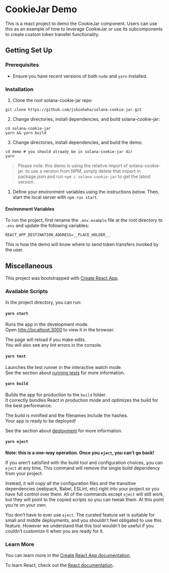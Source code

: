# CookieJar Demo

This is a react project to demo the CookieJar component. Users can use this as an example of how to leverage CookieJar or use its subcomponents to create custom token transfer functionality.

## Getting Set Up

### Prerequisites

* Ensure you have recent versions of both `node` and `yarn` installed.

### Installation

1. Clone the root solana-cookie-jar repo
```
git clone https://github.com/jshiohaha/solana-cookie-jar.git
```

2. Change directories, install dependencies, and build solana-cookie-jar:
```
cd solana-cookie-jar
yarn && yarn build
```

3. Change directories, install dependencies, and build the demo:
```
cd demo # you should alraady be in solana-cookie-jar dir
yarn
```

> Please note: this demo is using the relative import of solana-cookie-jar. to use a version from NPM, simply delete that import in package.json and run `npm i solana-cookie-jar` to get the latest version.

1. Define your environment variables using the instructions below. Then, start the local server with `npm run start`.

#### Environment Variables

To run the project, first rename the `.env.example` file at the root directory to `.env` and update the following variables:

```
REACT_APP_DESTINATION_ADDRESS=__PLACE_HOLDER__
```

This is how the demo will know where to send token transfers invoked by the user.

## Miscellaneous

This project was bootstrapped with [Create React App](https://github.com/facebook/create-react-app).

### Available Scripts

In the project directory, you can run:

#### `yarn start`

Runs the app in the development mode.\
Open [http://localhost:3000](http://localhost:3000) to view it in the browser.

The page will reload if you make edits.\
You will also see any lint errors in the console.

#### `yarn test`

Launches the test runner in the interactive watch mode.\
See the section about [running tests](https://facebook.github.io/create-react-app/docs/running-tests) for more information.

#### `yarn build`

Builds the app for production to the `build` folder.\
It correctly bundles React in production mode and optimizes the build for the best performance.

The build is minified and the filenames include the hashes.\
Your app is ready to be deployed!

See the section about [deployment](https://facebook.github.io/create-react-app/docs/deployment) for more information.

#### `yarn eject`

**Note: this is a one-way operation. Once you `eject`, you can’t go back!**

If you aren’t satisfied with the build tool and configuration choices, you can `eject` at any time. This command will remove the single build dependency from your project.

Instead, it will copy all the configuration files and the transitive dependencies (webpack, Babel, ESLint, etc) right into your project so you have full control over them. All of the commands except `eject` will still work, but they will point to the copied scripts so you can tweak them. At this point you’re on your own.

You don’t have to ever use `eject`. The curated feature set is suitable for small and middle deployments, and you shouldn’t feel obligated to use this feature. However we understand that this tool wouldn’t be useful if you couldn’t customize it when you are ready for it.

### Learn More

You can learn more in the [Create React App documentation](https://facebook.github.io/create-react-app/docs/getting-started).

To learn React, check out the [React documentation](https://reactjs.org/).
